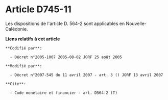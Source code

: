 # Article D745-11

Les dispositions de l'article D. 564-2 sont applicables en Nouvelle-Calédonie.

**Liens relatifs à cet article**

	**Codifié par**:

	  - Décret n°2005-1007 2005-08-02 JORF 25 août 2005

	**Modifié par**:

	  - Décret n°2007-545 du 11 avril 2007 - art. 3 () JORF 13 avril 2007

	**Cite**:

	  - Code monétaire et financier - art. D564-2 (T)
